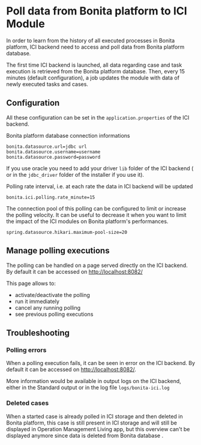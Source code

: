 # Poll data from Bonita platform to ICI Module

In order to learn from the history of all executed processes in Bonita platform, ICI backend need to access and poll data from Bonita platform database.

The first time ICI backend is launched, all data regarding case and task execution is retrieved from the Bonita platform database. Then, every 15 minutes (default configuration), a job updates the module with data of newly executed tasks and cases.

## Configuration

All these configuration can be set in the `application.properties` of the ICI backend.

Bonita platform database connection informations
```
bonita.datasource.url=jdbc url
bonita.datasource.username=username
bonita.datasource.password=password
```

If you use oracle you need to add your driver `lib` folder of the ICI backend ( or in the `jdbc_driver` folder of the  installer if you use it).

Polling rate interval, i.e. at each rate the data in ICI backend will be updated
```
bonita.ici.polling.rate_minute=15
```

The connection pool of this polling can be configured to limit or increase the polling velocity.
It can be useful to decrease it when you want to limit the impact of the ICI modules on Bonita platform's performances.
```
spring.datasource.hikari.maximum-pool-size=20
```

## Manage polling executions

The polling can be handled on a page served directly on the ICI backend. By default it can be accessed on [http://localhost:8082/](http://localhost:8082/)

This page allows to:
* activate/deactivate the polling
* run it immediately
* cancel any running polling
* see previous polling executions

## Troubleshooting

### Polling errors

When a polling execution fails, it can be seen in error on the ICI backend. By default it can be accessed on [http://localhost:8082/](http://localhost:8082/).

More information would be available in output logs on the ICI backend, either in the Standard output or in the log file `logs/bonita-ici.log`
 
### Deleted cases

When a started case is already polled in ICI storage and then deleted in Bonita platform, this case is still present 
in ICI storage and will still be displayed in Operation Management Living app, but this overview can't be displayed 
anymore since data is deleted from Bonita database .   

